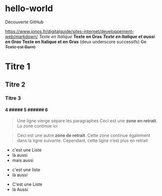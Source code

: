 # hello-world
Découverte GitHub

https://www.ionos.fr/digitalguide/sites-internet/developpement-web/markdown/
*Texte en Italique*
**Texte en Gras**
***Texte en Italique et aussi en Gras***
__Texte en Italique et en Gras__ (deux underscore successifs)
~~Ce Texte est Barré~~ 
# Titre 1
## Titre 2
### Titre 3 
#### 4 ##### 5 ###### 6

>Une ligne vierge sépare les paragraphes
Ceci est une **zone en retrait**.
>La zone continue ici

>Ceci est une autre **zone de retrait**.
Cette zone continue également dans la ligne suivante.
Cependant, cette ligne n’est plus en retrait

- c'est une Liste
- là aussi
- mais aussi

+ c'est une liste
+ là aussi

* C'est une Liste
* là Aussi


